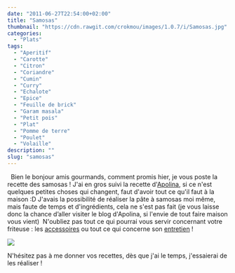 ```yaml
---
date: "2011-06-27T22:54:00+02:00"
title: "Samosas"
thumbnail: "https://cdn.rawgit.com/crokmou/images/1.0.7/i/Samosas.jpg"
categories:
  - "Plats"
tags:
  - "Aperitif"
  - "Carotte"
  - "Citron"
  - "Coriandre"
  - "Cumin"
  - "Curry"
  - "Echalote"
  - "Epice"
  - "Feuille de brick"
  - "Garam masala"
  - "Petit pois"
  - "Plat"
  - "Pomme de terre"
  - "Poulet"
  - "Volaille"
description: ""
slug: "samosas"
---
```


  Bien le bonjour amis gourmands, comment promis hier, je vous poste la recette des samosas ! J'ai en gros suivi la recette d'[Apolina](http://bombay-bruxelles.blogspot.com/), si ce n'est quelques petites choses qui changent, faut d'avoir tout ce qu'il faut à la maison :D J'avais la possibilité de réaliser la pâte à samosas moi même, mais faute de temps et d'ingrédients, cela ne s'est pas fait (je vous laisse donc la chance d’aller visiter le blog d'Apolina, si l'envie de tout faire maison vous vient)  N'oubliez pas tout ce qui pourrai vous servir concernant votre friteuse : les [accessoires](http://www.rueducommerce.fr/m/pl/malid:15123241) ou tout ce qui concerne son [entretien](http://www.rueducommerce.fr/m/pl/malid:15123459) !

[![](http://2.bp.blogspot.com/-_IEPY5frhrk/TsFo3oEYxXI/AAAAAAAABIo/5njPq9gZhEs/s1600/Samosas.jpg)](http://2.bp.blogspot.com/-_IEPY5frhrk/TsFo3oEYxXI/AAAAAAAABIo/5njPq9gZhEs/s1600/Samosas.jpg)

N'hésitez pas à me donner vos recettes, dès que j'ai le temps, j'essaierai de les réaliser !  